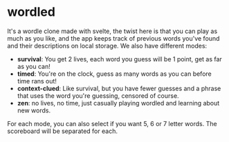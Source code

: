 # wordled

It's a wordle clone made with svelte, the twist here is that you can play as much as you like, and the app keeps track of previous words you've found and their descriptions on local storage. We also have different modes:

- **survival**: You get 2 lives, each word you guess will be 1 point, get as far as you can!
- **timed**: You're on the clock, guess as many words as you can before time rans out!
- **context-clued**: Like survival, but you have fewer guesses and a phrase that uses the word you're guessing, censored of course.
- **zen**: no lives, no time, just casually playing wordled and learning about new words.

For each mode, you can also select if you want 5, 6 or 7 letter words. The scoreboard will be separated for each.
